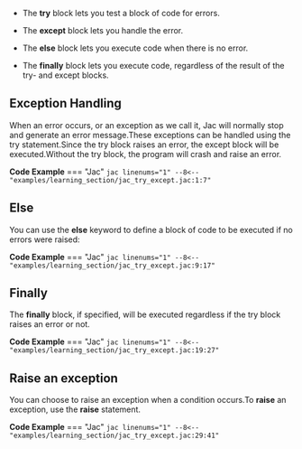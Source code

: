 - The **try** block lets you test a block of code for errors.

- The **except** block lets you handle the error.

- The **else** block lets you execute code when there is no error.

- The **finally** block lets you execute code, regardless of the result of the try- and except blocks.

## Exception Handling

When an error occurs, or an exception as we call it, Jac will normally stop and generate an error message.These exceptions can be handled using the try statement.Since the try block raises an error, the except block will be executed.Without the try block, the program will crash and raise an error.

**Code Example**
=== "Jac"
    ```jac linenums="1"
    --8<-- "examples/learning_section/jac_try_except.jac:1:7"
    ```

## Else

You can use the **else** keyword to define a block of code to be executed if no errors were raised:

**Code Example**
=== "Jac"
    ```jac linenums="1"
    --8<-- "examples/learning_section/jac_try_except.jac:9:17"
    ```

## Finally

The **finally** block, if specified, will be executed regardless if the try block raises an error or not.

**Code Example**
=== "Jac"
    ```jac linenums="1"
    --8<-- "examples/learning_section/jac_try_except.jac:19:27"
    ```

## Raise an exception

You can choose to raise an exception when a condition occurs.To **raise** an exception, use the **raise** statement.

**Code Example**
=== "Jac"
    ```jac linenums="1"
    --8<-- "examples/learning_section/jac_try_except.jac:29:41"
    ```